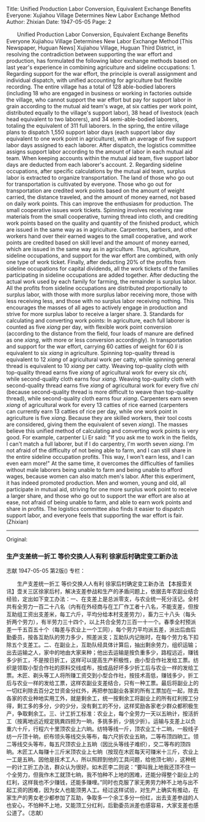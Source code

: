 Title: Unified Production Labor Conversion, Equivalent Exchange Benefits Everyone: Xujiahou Village Determines New Labor Exchange Method
Author: Zhixian
Date: 1947-05-05
Page: 2

　　Unified Production Labor Conversion, Equivalent Exchange Benefits Everyone
    Xujiahou Village Determines New Labor Exchange Method
    [This Newspaper, Huguan News] Xujiahou Village, Huguan Third District, in resolving the contradiction between supporting the war effort and production, has formulated the following labor exchange methods based on last year's experience in combining agriculture and sideline occupations: 1. Regarding support for the war effort, the principle is overall assignment and individual dispatch, with unified accounting for agriculture but flexible recording. The entire village has a total of 128 able-bodied laborers (including 18 who are engaged in business or working in factories outside the village, who cannot support the war effort but pay for support labor in grain according to the mutual aid team's wage, at six catties per work point, distributed equally to the village's support labor), 38 head of livestock (each head equivalent to two laborers), and 34 semi-able-bodied laborers, totaling the equivalent of 311 full laborers. In the spring, the entire village plans to dispatch 1,550 support labor days (each support labor day equivalent to one work point in agriculture), with an average of five support labor days assigned to each laborer. After dispatch, the logistics committee assigns support labor according to the amount of labor in each mutual aid team. When keeping accounts within the mutual aid team, five support labor days are deducted from each laborer's account. 2. Regarding sideline occupations, after specific calculations by the mutual aid team, surplus labor is extracted to organize transportation. The land of those who go out for transportation is cultivated by everyone. Those who go out for transportation are credited work points based on the amount of weight carried, the distance traveled, and the amount of money earned, not based on daily work points. This can improve the enthusiasm for production. The small cooperative issues work tickets. Spinning involves receiving raw materials from the small cooperative, turning thread into cloth, and crediting work points based on the quality and quantity of the finished product, which are issued in the same way as in agriculture. Carpenters, barbers, and other workers hand over their earned wages to the small cooperative, and work points are credited based on skill level and the amount of money earned, which are issued in the same way as in agriculture. Thus, agriculture, sideline occupations, and support for the war effort are combined, with only one type of work ticket. Finally, after deducting 20% of the profits from sideline occupations for capital dividends, all the work tickets of the families participating in sideline occupations are added together. After deducting the actual work used by each family for farming, the remainder is surplus labor. All the profits from sideline occupations are distributed proportionally to surplus labor, with those with more surplus labor receiving more, those with less receiving less, and those with no surplus labor receiving nothing. This encourages the masses of all ages to actively engage in production and strive for more surplus labor to receive a larger share. 3. Standards for calculating and converting work points: In agriculture, each full laborer is counted as five *xiang* per day, with flexible work point conversion (according to the distance from the field, four loads of manure are defined as one *xiang*, with more or less conversion accordingly). In transportation and support for the war effort, carrying 60 catties of weight for 60 *li* is equivalent to six *xiang* in agriculture. Spinning top-quality thread is equivalent to 12 *xiang* of agricultural work per catty, while spinning general thread is equivalent to 10 *xiang* per catty. Weaving top-quality cloth with top-quality thread earns five *xiang* of agricultural work for every six *chi*, while second-quality cloth earns four *xiang*. Weaving top-quality cloth with second-quality thread earns five *xiang* of agricultural work for every five *chi* (because second-quality thread is more difficult to weave than top-quality thread), while second-quality cloth earns four *xiang*. Carpenters earn seven *xiang* of agricultural work for every 13 catties of rice earned (carpenters can currently earn 13 catties of rice per day, while one work point in agriculture is five *xiang*. Because they are skilled workers, their tool costs are considered, giving them the equivalent of seven *xiang*). The masses believe this unified method of calculating and converting work points is very good. For example, carpenter Li Er said: "If you ask me to work in the fields, I can't match a full laborer, but if I do carpentry, I'm worth seven *xiang*. I'm not afraid of the difficulty of not being able to farm, and I can still share in the entire sideline occupation profits. This way, I won't earn less, and I can even earn more!" At the same time, it overcomes the difficulties of families without male laborers being unable to farm and being unable to afford wages, because women can also match men's labor. After this experiment, it has indeed promoted production. Men and women, young and old, all participate in mutual aid, striving for one more surplus work point to receive a larger share, and those who go out to support the war effort are also at ease, not afraid of being unable to farm, and able to earn work points and share in profits. The logistics committee also finds it easier to dispatch support labor, and everyone feels that supporting the war effort is fair. (Zhixian)



<hr /> 

Original: 


### 生产支差统一折工  等价交换人人有利  徐家后村确定变工新办法
志献
1947-05-05
第2版()
专栏：

　　生产支差统一折工  等价交换人人有利
    徐家后村确定变工新办法
    【本报壶关讯】壶关三区徐家后村，解决支差参战和生产的矛盾问题上，依据去年农副业结合经验，定出如下变工办法：一、在支差上是总派零支，与农业统一死分活记。全村共有全劳力一百二十八名（内有在外经商与在工厂作工者十八名，不能支差，但按互助组工资出支差米，每工六斤，平均分给本村支差劳力），畜力三十八头（每头折两个劳力），有半劳力三十四个，以上共合全劳力三百一十一个。春季全村预派差一千五百五十个（每差与农业上一个工同），每个劳力平均派五差，派出后由后勤委员，按各互助队的劳力多少，照差派支；互助队内记账时，在每个劳力名下扣除五个支差工。二、在副业上，互助队经具体计算后，抽出剩余劳力，组织运输；出去运输之人，家中的地由大家来种；他出去运输是按负重多少，路程远近，赚钱多少折工，不是按日折工，这样可以提高生产积极性，由小型合作社发给工票。纺织是领取小型合作社的原料交线成布，按成品好坏多少折工后与农业一样的发给工票。木匠、剃头等工人将所赚工资交到小型合作社，按技术高低，赚钱多少，折工后与农业一样的发给工票，这样农副业支差结合，只有一种工票。最后将副业上的一切红利除去百分之廿资金分红外，再把参加副业各家的所有工票加在一起，除去各家的农业种地实用工外，就是剩余工，统一按剩余工将副业上的所有红利按工分得，剩工多的多分，少的少分，没有剩工的不分，这样奖励各家老少群众都积极生产，争取剩余工。三、计工折工标准：农业上，每个全劳力一天以五晌计，按活折工（按离地远近规定挑粪四担为一晌，多挑多折，少挑少折）。运输与支差上以负重六十斤，行程六十里顶农业上六晌。纺特等线一斤，顶农业工十二晌，一般线子纺一斤顶十晌，织布领头等线交头等布，每六尺折农业五晌，二等布顶四晌工。领二等线交头等布，每五尺顶农业上五晌（因比头等线子难织），交二等布的顶四晌。木匠工人每赚十三斤米顶农业上七晌（按现在木匠每天可赚米十三斤，农业上一工是五晌。因他是技术工人，所以照顾到他的工具问题，给他顶七晌），这种统一的计工折工办法，群众认为很好。如木匠李二则说：“要叫我上地我还顶不住一个全劳力，但我作木工就顶七晌，我不怕种不上地的困难，还能分得整个副业上的红利，这样我也不少赚钱，还能多赚哩。”同时也克服了家无男劳力种不上地与出不起工资的困难，因为女人也能顶男人工。经过这样试验，对生产上确实有推动，在家生产的男女老少都参加了互助，争取多一个余工多分一份红，出去支差参战的人也安心，不怕种不上地，又能顶工分红利，后勤委员派差也感容易，大家支差也感公道了。（志献）
